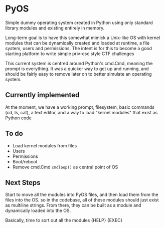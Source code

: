 # PyOS

Simple dummy operating system created in Python using only standard library modules and existing entirely in memory.

Long-term goal is to have this somewhat mimick a Unix-like OS with kernel modules that can be dynamically created and loaded at runtime, a file system, users and permissions. The intent is for this to become a good starting platform to write simple priv-esc style CTF challenges

This current system is centred around Python's cmd.Cmd, meaning the prompt is everything. It was a quicker way to get up and running, and should be fairly easy to remove later on to better simulate an operating system.

## Currently implemented
At the moment, we have a working prompt, filesystem, basic commands (cd, ls, cat), a text editor, and a way to load "kernel modules" that exist as Python code

## To do

* Load kernel modules from files
* Users
* Permissions
* Boot/reboot
* Remove cmd.Cmd `cmdloop()` as central point of OS


## Next Steps
Start to move all the modules into PyOS files, and then load them from the files into the OS. so in the codebase, all of these modules should just exist as multiline strings. From there, they can be built as a module and dynamically loaded into the OS.

Basically, time to sort out all the modules
{HELP} <string>
{EXEC} <code>